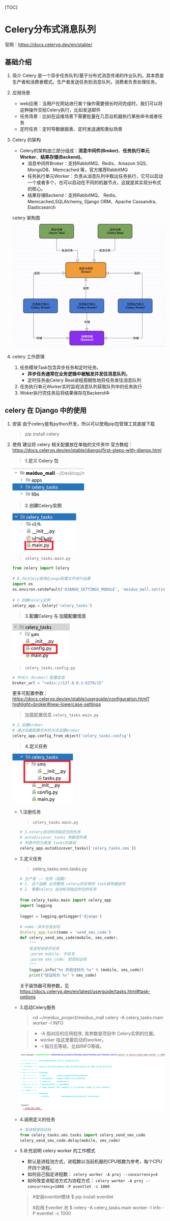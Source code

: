 [TOC]

# Celery分布式消息队列
官网：https://docs.celeryq.dev/en/stable/

## 基础介绍
1. 简介
    Celery 是一个异步任务队列/基于分布式消息传递的作业队列。其本质是生产者和消费者模式。生产者发送任务到消息队列，消费者负责处理任务。

2. 应用场景
    - web应用：当用户在网站进行某个操作需要很长时间完成时，我们可以将这种操作交给Celery执行，比如发送邮件
    - 任务场景：比如在运维场景下需要批量在几百台机器执行某些命令或者任务
    - 定时任务：定时导数据报表、定时发送通知类似场景

1. Celery 的架构
    - Celery的架构由三部分组成：**消息中间件(Broker)**、**任务执行单元Worker**、**结果存储(Backend)**。
        - 消息中间件Broker：支持RabbitMQ、Redis、Amazon SQS、MongoDB、Memcached 等，官方推荐RabbitMQ
        - 任务执行单元Worker：负责从消息队列中取出任务执行，它可以启动一个或者多个，也可以启动在不同的机器节点，这就是其实现分布式的核心。
        - 结果存储Backend：支持RabbitMQ、 Redis、Memcached,SQLAlchemy, Django ORM、Apache Cassandra、Elasticsearch


    celery 架构图
    ![图 1](../statics/1.b.1_Celery%E5%88%86%E5%B8%83%E5%BC%8F%E6%B6%88%E6%81%AF%E9%98%9F%E5%88%97-celery%20%E6%9E%B6%E6%9E%84%E5%9B%BE.png)  

3. celery 工作原理
    1. 任务模块Task包含异步任务和定时任务。
        - **异步任务通常在业务逻辑中被触发并发往消息队列，**
        - 定时任务由Celery Beat进程周期性地将任务发往消息队列
    2. 任务执行单元Worker实时监视消息队列获取队列中的任务执行
    3. Woker执行完任务后将结果保存在Backend中

## celery 在 Django 中的使用

1. 安装
    由于celery是有python开发，所以可以使用pip包管理工具直接下载
    > pip install celery

2. 使用
    建议将 celery 相关配置放在单独的文件夹中
    官方教程：https://docs.celeryq.dev/en/stable/django/first-steps-with-django.html

    > **1.定义 Celery 包**

    ![图 2](../statics/1.b.1_Celery%E5%88%86%E5%B8%83%E5%BC%8F%E6%B6%88%E6%81%AF%E9%98%9F%E5%88%97-%E5%AE%9A%E4%B9%89%20Celery%20%20%E5%8C%85.png)  

    > **2.创建Celery实例**

    ![图 3](../statics/1.b.1_Celery%E5%88%86%E5%B8%83%E5%BC%8F%E6%B6%88%E6%81%AF%E9%98%9F%E5%88%97-%E5%88%9B%E5%BB%BACelery%E5%AE%9E%E4%BE%8B.png)  

    > `celery_tasks.main.py`

    ```py
    from celery import Celery

    # 0.为celery使用django配置文件进行设置
    import os
    os.environ.setdefault('DJANGO_SETTINGS_MODULE', 'meiduo_mall.settings')

    # 1.创建celery实例
    celery_app = Celery('celery_tasks')
    ```

    > **3.配置Celery 与 加载配置信息**

    ![图 4](../statics/1.b.1_Celery%E5%88%86%E5%B8%83%E5%BC%8F%E6%B6%88%E6%81%AF%E9%98%9F%E5%88%97-%E9%85%8D%E7%BD%AECelery.png)  

    > `celery_tasks.config.py`

    ```py
    # 中间人（broker）配置信息
    broker_url = "redis://127.0.0.1:6379/15"
    ```

    更多可配置参数：https://docs.celeryq.dev/en/stable/userguide/configuration.html?highlight=broker#new-lowercase-settings

    > 加载配置信息
    > `celery_tasks.main.py`

    ```py
    # 2.设置broker
    # 通过加载配置文件的方式设置broker
    celery_app.config_from_object('celery_tasks.config')
    ```

    > **4.定义任务**

    ![图 5](../statics/1.b.1_Celery%E5%88%86%E5%B8%83%E5%BC%8F%E6%B6%88%E6%81%AF%E9%98%9F%E5%88%97-%E5%AE%9A%E4%B9%89%E4%BB%BB%E5%8A%A1.png)  

    - 1.注册任务
        > `celery_tasks.main.py`

        ```py
        # 3.celery自动检测指定包的任务
        # autodiscover_tasks 参数是列表
        # 列表中的元素是 tasks的路径
        celery_app.autodiscover_tasks(['celery_tasks.sms'])
        ```
    - 2.定义任务
        > celery_tasks.sms.tasks.py

        ```py
        # 生产者 —— 任务（函数）
        # 1. 这个函数 必须要用 celery的实例的 task装饰器装饰
        # 2. 需要celery 自动检测指定的包的任务

        from celery_tasks.main import celery_app
        import logging

        logger = logging.getLogger('django')

        # name：异步任务别名
        @celery_app.task(name = 'send_sms_code')
        def celery_send_sms_code(mobile, sms_code):
            """
            发送短信异步任务
            :param mobile: 手机号
            :param sms_code: 短信验证码
            """
            logger.info("%s 的验证码为 %s" % (mobile, sms_code))
            print("验证码为 %s" % sms_code)
        ```

        关于装饰器可用参数，见 
        https://docs.celeryq.dev/en/latest/userguide/tasks.html#task-options

    - 3.启动Celery服务
        > cd ~/meiduo_project/meiduo_mall
        > celery -A celery_tasks.main worker -l INFO

        > - -A 指对应的应用程序, 其参数是项目中 Celery实例的位置。
        > - worker 指这里要启动的worker。
        > - -l 指日志等级，比如INFO等级。

        ![图 6](../statics/1.b.1_Celery%E5%88%86%E5%B8%83%E5%BC%8F%E6%B6%88%E6%81%AF%E9%98%9F%E5%88%97-%E5%90%AF%E5%8A%A8Celery%E6%9C%8D%E5%8A%A1.png)  

    - 4.调用定义的任务
        ```py
        # 发送短信验证码
        from celery_tasks.sms.tasks import celery_send_sms_code
        celery_send_sms_code.delay(mobile, sms_code)
        ```

    - 5.补充说明 celery worker 的工作模式
        - 默认是进程池方式，进程数以当前机器的CPU核数为参考，每个CPU开四个进程。
        - 如何自己指定进程数： `celery worker -A proj --concurrency=4`
        - 如何改变进程池方式为协程方式： `celery worker -A proj --concurrency=1000 -P eventlet -c 1000`

        > #安装eventlet模块
        > $ pip install eventlet
        > 
        > #启用 Eventlet 池
        > $ celery -A celery_tasks.main worker -l info -P eventlet -c 1000
